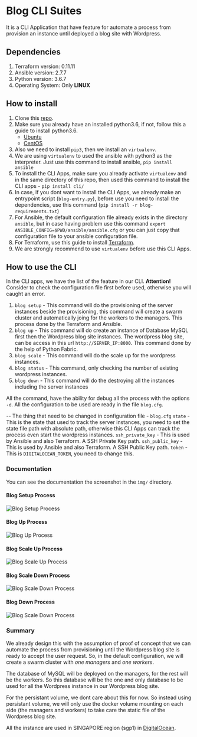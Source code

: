 # Blog CLI Suites
It is a CLI Application that have feature for automate a process from provision an instance until deployed a blog site with Wordpress.

## Dependencies
1. Terraform version: 0.11.11
2. Ansible version: 2.7.7
3. Python version: 3.6.7
4. Operating System: Only __LINUX__

## How to install
1. Clone this [repo](https://github.com/ardikabs/blog-automation-terraform-ansible-stack.git).
2. Make sure you already have an installed python3.6, if not, follow this a guide to install python3.6.
   * [Ubuntu](https://askubuntu.com/questions/865554/how-do-i-install-python-3-6-using-apt-get)
   * [CentOS](https://www.digitalocean.com/community/tutorials/how-to-install-python-3-and-set-up-a-local-programming-environment-on-centos-7)
3. Also we need to install `pip3`, then we install an `virtualenv`.
4. We are using `virtualenv` to used the ansible with python3 as the interpreter. Just use this command to install ansible, `pip install ansible`
5. To install the CLI Apps, make sure you already activate `virtualenv` and in the same directory of this repo, then used this command to install the CLI apps - `pip install cli/`
6. In case, if you dont want to install the CLI Apps, we already make an entrypoint script (`blog-entry.py`), before use you need to install the dependencies, use this command (`pip install -r blog-requirements.txt`)
7. For Ansible, the default configuration file already exists in the directory `ansible`, but in case having problem use this command `export ANSIBLE_CONFIG=$PWD/ansible/ansible.cfg` or you can just copy that configuration file to your ansible configuration file.
8. For Terraform, use this guide to install [Terraform](https://www.terraform.io/downloads.html).
9. We are strongly recommend to use `virtualenv` before use this CLI Apps.

## How to use the CLI
In the CLI apps, we have the list of the feature in our CLI.
__Attention!__ Consider to check the configuration file first before used, otherwise you will caught an error.
1. `blog setup` - This command will do the provisioning of the server instances beside the provisioning, this command will create a swarm cluster and automatically joing for the workers to the managers. This process done by the Terraform and Ansible.
2. `blog up` - This command will do create an instance of Database MySQL first then the Wordpress blog site instances. The wordpress blog site, can be access in this url `http://SERVER_IP:8000`. This command done by the help of Python Fabric.
3. `blog scale` - This command will do the scale up for the wordpress instances.
4. `blog status` - This command, only checking the number of existing wordpress instances.
5. `blog down` - This command will do the destroying all the instances including the server instances

All the command, have the ability for debug all the process with the options `-d`. All the configuration to be used are ready in the file `blog.cfg`.

-- The thing that need to be changed in configuration file - `blog.cfg`
`state` - This is the state that used to track the server instances, you need to set the state file path with absolute path, otherwise this CLI Apps can track the process even start the wordpress instances.
`ssh_private_key` - This is used by Ansible and also Terraform. A SSH Private Key path.
`ssh_public_key` - This is used by Ansible and also Terraform. A SSH Public Key path.
`token` - This is `DIGITALOCEAN_TOKEN`, you need to change this.

### Documentation
You can see the documentation the screenshot in the `img/` directory.

#### Blog Setup Process
![Blog Setup Process](https://media.giphy.com/media/9u1bsLJuN5it4LTn01/giphy.gif)

#### Blog Up Process
![Blog Up Process](https://media.giphy.com/media/2UxQj3yghxW1FBjDVz/giphy.gif)

#### Blog Scale Up Process
![Blog Scale Up Process](https://media.giphy.com/media/iOFNT8mf68nAMzMdDp/giphy.gif)

#### Blog Scale Down Process
![Blog Scale Down Process](https://media.giphy.com/media/8vvZLTmVbQtILyIb5N/giphy.gif)

#### Blog Down Process
![Blog Scale Down Process](https://media.giphy.com/media/5t0xBWIEOE3wzJyQw4/giphy.gif)


### Summary
We already design this with the assumption of proof of concept that we can automate the process from provisioning until the Wordpress blog site is ready to accept the user request. So, in the default configuration, we will create a swarm cluster with *one managers* and *one workers*. 

The database of MySQL will be deployed on the managers, for the rest will be the workers. So this database will be the one and only database to be used for all the Wordpress instance in our Wordpress blog site.

For the persistant volume, we dont care about this for now. So instead using persistant volume, we will only use the docker volume mounting on each side (the managers and workers) to take care the static file of the Wordpress blog site.

All the instance are used in SINGAPORE region (sgp1) in [DigitalOcean](https://www.digitalocean.com/).
